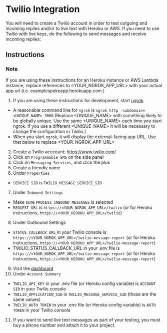 # Twilio Integration

You will need to create a Twilio account in order to test outgoing and incoming replies and/or to live text with Heroku or AWS. If you need to use Twilio with live keys, do the following to send messages and receive incoming replies:


## Instructions

### Note
If you are using these instructions for an Heroku instance or AWS Lambda instance, replace references to <YOUR_NGROK_APP_URL> with your actual app url (i.e. examplespokeapp.herokuapp.com )

1. If you are using these instructions for development, start [ngrok](https://ngrok.com/docs).
  - A reasonable command line for `ngrok` is `ngrok http -subdomain=<UNIQUE_NAME> 3000` (Replace <UNIQUE_NAME> with something likely to be globally unique. Use the same <UNIQUE_NAME> each time you start ngrok. If you use a different <UNIQUE_NAME> it will be necessary to change the configuration in Twilio.)
  - When you start `ngrok`, it will display the external-facing app URL. Use that below to replace <YOUR_NGROK_APP_URL>
2. Create a Twilio acccount: https://www.twilio.com/
3. Click on `Programmable SMS` on the side panel
4. Click on `Messaging Services`, and click the plus
5. Create a friendly name
6. Under `Properties`
  - `SERVICE SID` is `TWILIO_MESSAGE_SERVICE_SID`
7. Under `Inbound Settings`
  - Make sure `PROCESS INBOUND MESSAGES` is selected
  - `REQUEST URL` is `https://<YOUR_NGROK_APP_URL>/twilio` (or for Heroku instructions, `https://<YOUR_HEROKU_APP_URL>/twilio`)
8. Under Outbound Settings
  - `STATUS CALLBACK URL` in your Twilio console is `https://<YOUR_NGROK_APP_URL>/twilio-message-report` (or for Heroku instructions, `https://<YOUR_HEROKU_APP_URL>/twilio-message-report`)
  - TWILIO_STATUS_CALLBACK_URL in your .env file is `https://<YOUR_NGROK_APP_URL>/twilio-message-report` (or for Heroku instructions, `https://<YOUR_HEROKU_APP_URL>/twilio-message-report`)
9. Visit the [dashboard](https://www.twilio.com/console)
10. Under `Account Summary`
  - `TWILIO_API_KEY` in your .env file (or Heroku config variable) is `ACCOUNT SID` in your Twilio console
  - `TWILIO_APPLICATION_SID` is `TWILIO_MESSAGE_SERVICE_SID` (these are the same values)
  - `TWILIO_AUTH_TOKEN` in your .env file (or Heroku config variable) is `AUTH TOKEN` in your Twilio console
11. If you want to send live text messages as part of your testing, you must buy a phone number and attach it to your project.
